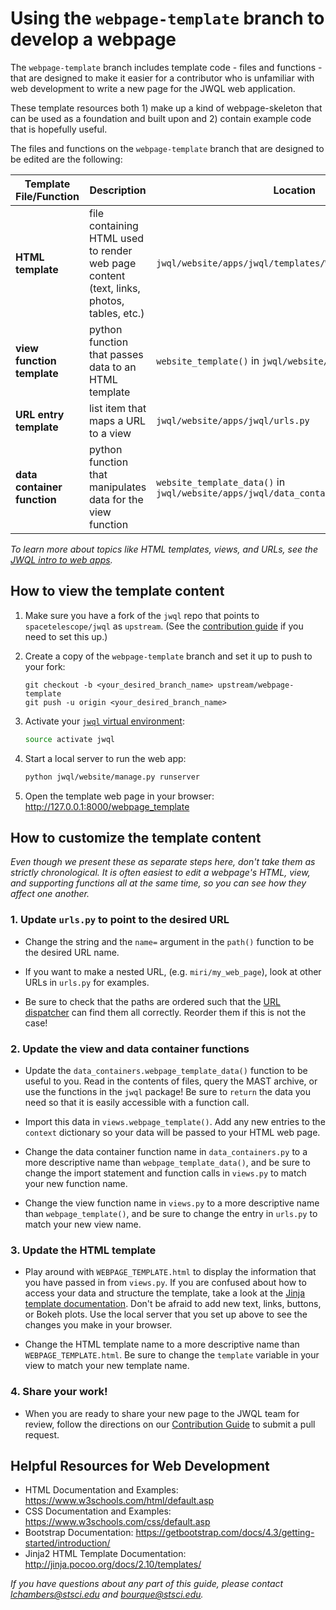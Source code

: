# Using the `webpage-template` branch to develop a webpage

The `webpage-template` branch includes template code - files and functions - that are designed to make it easier for a contributor who is unfamiliar with web development to write a new page for the JWQL web application.

These template resources both 1) make up a kind of webpage-skeleton that can be used as a foundation and built upon and 2) contain example code that is hopefully useful.

The files and functions on the `webpage-template` branch that are designed to be edited are the following:

| Template File/Function | Description | Location |
| ---------------------- | ----------- | -------- |
| **HTML template**   | file containing HTML used to render web page content (text, links, photos, tables, etc.) | `jwql/website/apps/jwql/templates/WEBPAGE_TEMPLATE.html` |
| **view function template** | python function that passes data to an HTML template | `website_template()` in `jwql/website/apps/jwql/views.py` |
| **URL entry template**  | list item that maps a URL to a view | `jwql/website/apps/jwql/urls.py` |
| **data container function**  | python function that manipulates data for the view function | `website_template_data()` in `jwql/website/apps/jwql/data_containers.py` |

*To learn more about topics like HTML templates, views, and URLs, see the [JWQL intro to web apps](https://github.com/spacetelescope/jwql/blob/main/presentations/JWQL_web_app.pdf).*



## How to view the template content

1. Make sure you have a fork of the `jwql` repo that points to `spacetelescope/jwql` as `upstream`. (See the [contribution guide](https://github.com/spacetelescope/jwql/wiki/git-&-GitHub-workflow-for-contributing) if you need to set this up.)

1. Create a copy of the `webpage-template` branch and set it up to push to your fork:

    ```
    git checkout -b <your_desired_branch_name> upstream/webpage-template
    git push -u origin <your_desired_branch_name>
    ```

1. Activate your [`jwql` virtual environment](https://github.com/spacetelescope/jwql#environment-installation):

    ```bash
    source activate jwql
    ```

1. Start a local server to run the web app:

    ```bash
    python jwql/website/manage.py runserver
    ```

1. Open the template web page in your browser: http://127.0.0.1:8000/webpage_template


## How to customize the template content

*Even though we present these as separate steps here, don't take them as strictly chronological. It is often easiest to edit a webpage's HTML, view, and supporting functions all at the same time, so you can see how they affect one another.*

### 1. Update `urls.py` to point to the desired URL
- Change the string and the `name=` argument in the `path()` function to be the desired URL name.

- If you want to make a nested URL, (e.g. `miri/my_web_page`), look at other URLs in `urls.py` for examples.

- Be sure to check that the paths are ordered such that the [URL dispatcher](https://docs.djangoproject.com/en/2.1/topics/http/urls/#example) can find them all correctly. Reorder them if this is not the case!

### 2. Update the view and data container functions

- Update the `data_containers.webpage_template_data()` function to be useful to you. Read in the contents of files, query the MAST archive, or use the functions in the `jwql` package! Be sure to `return` the data you need so that it is easily accessible with a function call.

- Import this data in `views.webpage_template()`. Add any new entries to the `context` dictionary so your data will be passed to your HTML web page.

- Change the data container function name in `data_containers.py` to a more descriptive name than `webpage_template_data()`, and be sure to change the import statement and function calls in `views.py` to match your new function name.

- Change the view function name in `views.py` to a more descriptive name than `webpage_template()`, and be sure to change the entry in `urls.py` to match your new view name.

### 3. Update the HTML template

- Play around with `WEBPAGE_TEMPLATE.html` to display the information that you have passed in from `views.py`. If you are confused about how to access your data and structure the template, take a look at the [Jinja template documentation](http://jinja.pocoo.org/docs/2.10/templates/). Don't be afraid to add new text, links, buttons, or Bokeh plots. Use the local server that you set up above to see the changes you make in your browser.

- Change the HTML template name to a more descriptive name than `WEBPAGE_TEMPLATE.html`. Be sure to change the `template` variable in your view to match your new template name.

### 4. Share your work!
- When you are ready to share your new page to the JWQL team for review, follow the directions on our [Contribution Guide](https://github.com/spacetelescope/jwql/wiki/git-&-GitHub-workflow-for-contributing) to submit a pull request.



## Helpful Resources for Web Development
- HTML Documentation and Examples: https://www.w3schools.com/html/default.asp
- CSS Documentation and Examples: https://www.w3schools.com/css/default.asp
- Bootstrap Documentation: https://getbootstrap.com/docs/4.3/getting-started/introduction/
- Jinja2 HTML Template Documentation: http://jinja.pocoo.org/docs/2.10/templates/



*If you have questions about any part of this guide, please contact lchambers@stsci.edu and bourque@stsci.edu.*